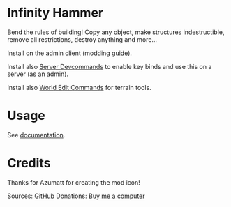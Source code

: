 # Infinity Hammer

Bend the rules of building! Copy any object, make structures indestructible, remove all restrictions, destroy anything and more...

Install on the admin client (modding [guide](https://youtu.be/L9ljm2eKLrk)).

Install also [Server Devcommands](https://valheim.thunderstore.io/package/JereKuusela/Server_devcommands/) to enable key binds and use this on a server (as an admin).

Install also [World Edit Commands](https://valheim.thunderstore.io/package/JereKuusela/World_Edit_Commands/) for terrain tools.

# Usage

See [documentation](https://github.com/JereKuusela/valheim-expand_world/blob/main/README.md).

# Credits

Thanks for Azumatt for creating the mod icon!

Sources: [GitHub](https://github.com/JereKuusela/valheim-infinity_hammer)
Donations: [Buy me a computer](https://www.buymeacoffee.com/jerekuusela)